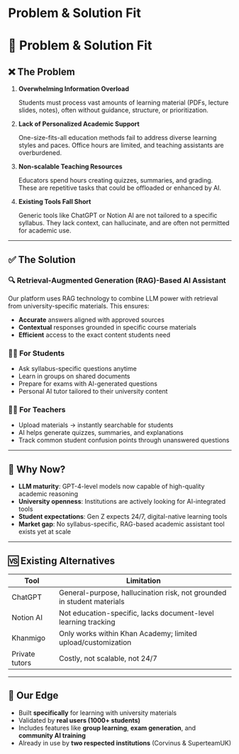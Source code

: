 # Problem & Solution Fit

# **🎯 Problem & Solution Fit**

## **❌ The Problem**

1. **Overwhelming Information Overload**

    Students must process vast amounts of learning material (PDFs, lecture slides, notes), often without guidance, structure, or prioritization.

2. **Lack of Personalized Academic Support**

    One-size-fits-all education methods fail to address diverse learning styles and paces. Office hours are limited, and teaching assistants are overburdened.

3. **Non-scalable Teaching Resources**

    Educators spend hours creating quizzes, summaries, and grading. These are repetitive tasks that could be offloaded or enhanced by AI.

4. **Existing Tools Fall Short**

    Generic tools like ChatGPT or Notion AI are not tailored to a specific syllabus. They lack context, can hallucinate, and are often not permitted for academic use.


---

## **✅ The Solution**

### **🔍 Retrieval-Augmented Generation (RAG)-Based AI Assistant**

Our platform uses RAG technology to combine LLM power with retrieval from university-specific materials. This ensures:

- **Accurate** answers aligned with approved sources
- **Contextual** responses grounded in specific course materials
- **Efficient** access to the exact content students need

### **👩‍🏫 For Students**

- Ask syllabus-specific questions anytime
- Learn in groups on shared documents
- Prepare for exams with AI-generated questions
- Personal AI tutor tailored to their university content

### **🧑‍🏫 For Teachers**

- Upload materials → instantly searchable for students
- AI helps generate quizzes, summaries, and explanations
- Track common student confusion points through unanswered questions

---

## **🎯 Why Now?**

- **LLM maturity**: GPT-4-level models now capable of high-quality academic reasoning
- **University openness**: Institutions are actively looking for AI-integrated tools
- **Student expectations**: Gen Z expects 24/7, digital-native learning tools
- **Market gap**: No syllabus-specific, RAG-based academic assistant tool exists yet at scale

---

## **🆚 Existing Alternatives**

| **Tool** | **Limitation** |
| --- | --- |
| ChatGPT | General-purpose, hallucination risk, not grounded in student materials |
| Notion AI | Not education-specific, lacks document-level learning tracking |
| Khanmigo | Only works within Khan Academy; limited upload/customization |
| Private tutors | Costly, not scalable, not 24/7 |

---

## **📌 Our Edge**

- Built **specifically** for learning with university materials
- Validated by **real users (1000+ students)**
- Includes features like **group learning**, **exam generation**, and **community AI training**
- Already in use by **two respected institutions** (Corvinus & SuperteamUK)
